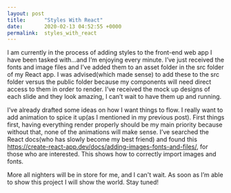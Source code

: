 ```yaml
---
layout: post
title:      "Styles With React"
date:       2020-02-13 04:52:55 +0000
permalink:  styles_with_react
---
```


I am currently in the process of adding styles to the front-end web app I have been tasked with...and I’m enjoying every minute. I’ve just received the fonts and image files and I’ve added them to an asset folder in the src folder of my React app. I was advised(which made sense) to add these to the src folder versus the public folder because my components will need direct access to them in order to render. I’ve received the mock up designs of each slide and they look amazing, I can’t wait to have them up and running.

I’ve already drafted some ideas on how I want things to flow. I really want to add animation to spice it up(as I mentioned in my previous post). First things first, having everything render properly should be my main priority because without that, none of the animations will make sense. I’ve searched the React docs(who has slowly become my best friend) and found this https://create-react-app.dev/docs/adding-images-fonts-and-files/, for those who are interested. This shows how to correctly import images and fonts.

More all nighters will be in store for me, and I can't wait. As soon as I’m able to show this project I will show the world. Stay tuned!


